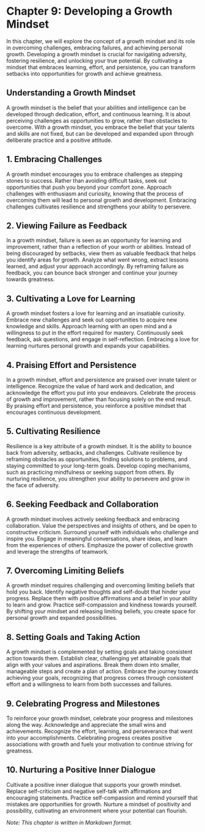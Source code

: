 Chapter 9: Developing a Growth Mindset
======================================

In this chapter, we will explore the concept of a growth mindset and its role in overcoming challenges, embracing failures, and achieving personal growth. Developing a growth mindset is crucial for navigating adversity, fostering resilience, and unlocking your true potential. By cultivating a mindset that embraces learning, effort, and persistence, you can transform setbacks into opportunities for growth and achieve greatness.

**Understanding a Growth Mindset**
----------------------------------

A growth mindset is the belief that your abilities and intelligence can be developed through dedication, effort, and continuous learning. It is about perceiving challenges as opportunities to grow, rather than obstacles to overcome. With a growth mindset, you embrace the belief that your talents and skills are not fixed, but can be developed and expanded upon through deliberate practice and a positive attitude.

**1. Embracing Challenges**
---------------------------

A growth mindset encourages you to embrace challenges as stepping stones to success. Rather than avoiding difficult tasks, seek out opportunities that push you beyond your comfort zone. Approach challenges with enthusiasm and curiosity, knowing that the process of overcoming them will lead to personal growth and development. Embracing challenges cultivates resilience and strengthens your ability to persevere.

**2. Viewing Failure as Feedback**
----------------------------------

In a growth mindset, failure is seen as an opportunity for learning and improvement, rather than a reflection of your worth or abilities. Instead of being discouraged by setbacks, view them as valuable feedback that helps you identify areas for growth. Analyze what went wrong, extract lessons learned, and adjust your approach accordingly. By reframing failure as feedback, you can bounce back stronger and continue your journey towards greatness.

**3. Cultivating a Love for Learning**
--------------------------------------

A growth mindset fosters a love for learning and an insatiable curiosity. Embrace new challenges and seek out opportunities to acquire new knowledge and skills. Approach learning with an open mind and a willingness to put in the effort required for mastery. Continuously seek feedback, ask questions, and engage in self-reflection. Embracing a love for learning nurtures personal growth and expands your capabilities.

**4. Praising Effort and Persistence**
--------------------------------------

In a growth mindset, effort and persistence are praised over innate talent or intelligence. Recognize the value of hard work and dedication, and acknowledge the effort you put into your endeavors. Celebrate the process of growth and improvement, rather than focusing solely on the end result. By praising effort and persistence, you reinforce a positive mindset that encourages continuous development.

**5. Cultivating Resilience**
-----------------------------

Resilience is a key attribute of a growth mindset. It is the ability to bounce back from adversity, setbacks, and challenges. Cultivate resilience by reframing obstacles as opportunities, finding solutions to problems, and staying committed to your long-term goals. Develop coping mechanisms, such as practicing mindfulness or seeking support from others. By nurturing resilience, you strengthen your ability to persevere and grow in the face of adversity.

**6. Seeking Feedback and Collaboration**
-----------------------------------------

A growth mindset involves actively seeking feedback and embracing collaboration. Value the perspectives and insights of others, and be open to constructive criticism. Surround yourself with individuals who challenge and inspire you. Engage in meaningful conversations, share ideas, and learn from the experiences of others. Emphasize the power of collective growth and leverage the strengths of teamwork.

**7. Overcoming Limiting Beliefs**
----------------------------------

A growth mindset requires challenging and overcoming limiting beliefs that hold you back. Identify negative thoughts and self-doubt that hinder your progress. Replace them with positive affirmations and a belief in your ability to learn and grow. Practice self-compassion and kindness towards yourself. By shifting your mindset and releasing limiting beliefs, you create space for personal growth and expanded possibilities.

**8. Setting Goals and Taking Action**
--------------------------------------

A growth mindset is complemented by setting goals and taking consistent action towards them. Establish clear, challenging yet attainable goals that align with your values and aspirations. Break them down into smaller, manageable steps and create a plan of action. Embrace the journey towards achieving your goals, recognizing that progress comes through consistent effort and a willingness to learn from both successes and failures.

**9. Celebrating Progress and Milestones**
------------------------------------------

To reinforce your growth mindset, celebrate your progress and milestones along the way. Acknowledge and appreciate the small wins and achievements. Recognize the effort, learning, and perseverance that went into your accomplishments. Celebrating progress creates positive associations with growth and fuels your motivation to continue striving for greatness.

**10. Nurturing a Positive Inner Dialogue**
-------------------------------------------

Cultivate a positive inner dialogue that supports your growth mindset. Replace self-criticism and negative self-talk with affirmations and encouraging statements. Practice self-compassion and remind yourself that mistakes are opportunities for growth. Nurture a mindset of positivity and possibility, cultivating an environment where your potential can flourish.

*Note: This chapter is written in Markdown format.*
